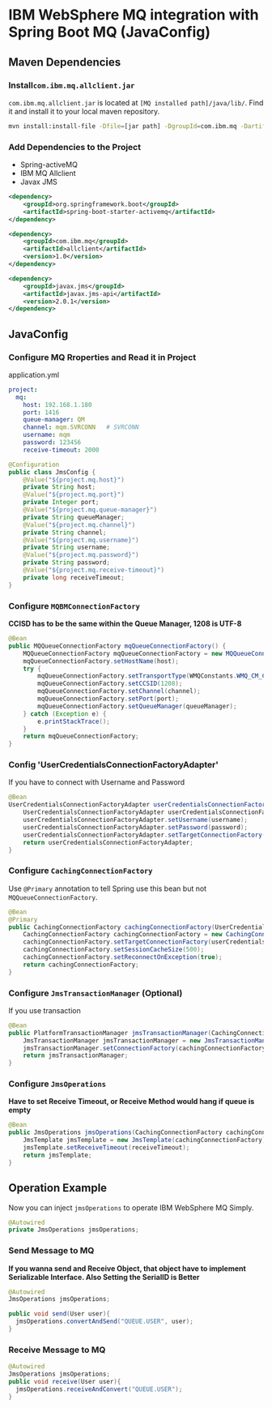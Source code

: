 # IBM WebSphere MQ integration with Spring Boot MQ (JavaConfig)
## Maven Dependencies
### Install`com.ibm.mq.allclient.jar`
`com.ibm.mq.allclient.jar` is located at `[MQ installed path]/java/lib/`. Find it and install it to your local maven repository.
```sh
mvn install:install-file -Dfile=[jar path] -DgroupId=com.ibm.mq -DartifactId=allclient -Dversion=1.0 -Dpackaging=jar
```
### Add Dependencies to the Project
- Spring-activeMQ
- IBM MQ Allclient
- Javax JMS

```xml
<dependency>
    <groupId>org.springframework.boot</groupId>
    <artifactId>spring-boot-starter-activemq</artifactId>
</dependency>

<dependency>
    <groupId>com.ibm.mq</groupId>
    <artifactId>allclient</artifactId>
    <version>1.0</version>
</dependency>

<dependency>
    <groupId>javax.jms</groupId>
    <artifactId>javax.jms-api</artifactId>
    <version>2.0.1</version>
</dependency>
```
## JavaConfig
### Configure MQ Rroperties and Read it in Project

application.yml
```yaml
project: 
  mq:
    host: 192.168.1.180
    port: 1416
    queue-manager: QM
    channel: mqm.SVRCONN   # SVRCONN
    username: mqm
    password: 123456
    receive-timeout: 2000
```

```java
@Configuration
public class JmsConfig {   
    @Value("${project.mq.host}")
    private String host;
    @Value("${project.mq.port}")
    private Integer port;
    @Value("${project.mq.queue-manager}")
    private String queueManager;
    @Value("${project.mq.channel}")
    private String channel;
    @Value("${project.mq.username}")
    private String username;
    @Value("${project.mq.password}")
    private String password;
    @Value("${project.mq.receive-timeout}")
    private long receiveTimeout;
}
```
### Configure `MQBMConnectionFactory`

**CCISD has to be the same within the Queue Manager, 1208 is UTF-8**

```java
@Bean
public MQQueueConnectionFactory mqQueueConnectionFactory() {
    MQQueueConnectionFactory mqQueueConnectionFactory = new MQQueueConnectionFactory();
    mqQueueConnectionFactory.setHostName(host);
    try {
        mqQueueConnectionFactory.setTransportType(WMQConstants.WMQ_CM_CLIENT);
        mqQueueConnectionFactory.setCCSID(1208);
        mqQueueConnectionFactory.setChannel(channel);
        mqQueueConnectionFactory.setPort(port);
        mqQueueConnectionFactory.setQueueManager(queueManager);
    } catch (Exception e) {
        e.printStackTrace();
    }
    return mqQueueConnectionFactory;
}
```

### Config 'UserCredentialsConnectionFactoryAdapter'
If you have to connect with Username and Password
```java
@Bean
UserCredentialsConnectionFactoryAdapter userCredentialsConnectionFactoryAdapter(MQQueueConnectionFactory mqQueueConnectionFactory) {
    UserCredentialsConnectionFactoryAdapter userCredentialsConnectionFactoryAdapter = new UserCredentialsConnectionFactoryAdapter();
    userCredentialsConnectionFactoryAdapter.setUsername(username);
    userCredentialsConnectionFactoryAdapter.setPassword(password);
    userCredentialsConnectionFactoryAdapter.setTargetConnectionFactory(mqQueueConnectionFactory);
    return userCredentialsConnectionFactoryAdapter;
}
```

### Configure `CachingConnectionFactory`
Use `@Primary` annotation to tell Spring use this bean but not `MQQueueConnectionFactory`.
```java
@Bean
@Primary
public CachingConnectionFactory cachingConnectionFactory(UserCredentialsConnectionFactoryAdapter userCredentialsConnectionFactoryAdapter) {
    CachingConnectionFactory cachingConnectionFactory = new CachingConnectionFactory();
    cachingConnectionFactory.setTargetConnectionFactory(userCredentialsConnectionFactoryAdapter);
    cachingConnectionFactory.setSessionCacheSize(500);
    cachingConnectionFactory.setReconnectOnException(true);
    return cachingConnectionFactory;
}
```
### Configure `JmsTransactionManager` (Optional)
If you use transaction
```java
@Bean
public PlatformTransactionManager jmsTransactionManager(CachingConnectionFactory cachingConnectionFactory) {
    JmsTransactionManager jmsTransactionManager = new JmsTransactionManager();
    jmsTransactionManager.setConnectionFactory(cachingConnectionFactory);
    return jmsTransactionManager;
}
```
### Configure `JmsOperations`

**Have to set Receive Timeout, or Receive Method would hang if queue is empty**

```java
@Bean
public JmsOperations jmsOperations(CachingConnectionFactory cachingConnectionFactory) {
    JmsTemplate jmsTemplate = new JmsTemplate(cachingConnectionFactory);
    jmsTemplate.setReceiveTimeout(receiveTimeout);
    return jmsTemplate;
}
```
## Operation Example
Now you can inject `jmsOperations` to operate IBM WebSphere MQ Simply.

```java
@Autowired
private JmsOperations jmsOperations;
```
### Send Message to MQ
**If you wanna send and Receive Object, that object have to implement Serializable Interface. Also Setting the SerialID is Better**
```java
@Autowired
JmsOperations jmsOperations;

public void send(User user){
  jmsOperations.convertAndSend("QUEUE.USER", user);
}
```
### Receive Message to MQ
```java
@Autowired
JmsOperations jmsOperations;
public void receive(User user){
  jmsOperations.receiveAndConvert("QUEUE.USER");
}
```

